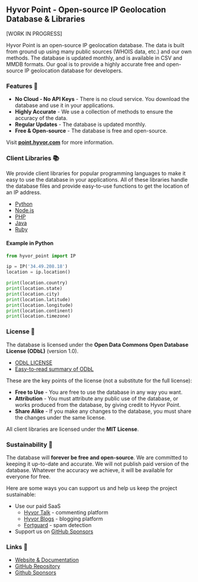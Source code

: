 ## Hyvor Point - Open-source IP Geolocation Database & Libraries

[WORK IN PROGRESS]

Hyvor Point is an open-source IP geolocation database. The data is built from ground up using many public sources (WHOIS data, etc.) and our own methods. The database is updated monthly, and is available in CSV and MMDB formats. Our goal is to provide a highly accurate free and open-source IP geolocation database for developers.

### Features 🌟

-   **No Cloud - No API Keys** - There is no cloud service. You download the database and use it in your applications.
-   **Highly Accurate** - We use a collection of methods to ensure the accuracy of the data.
-   **Regular Updates** - The database is updated monthly.
-   **Free & Open-source** - The database is free and open-source.

Visit [**point.hyvor.com**](https://point.hyvor.com) for more information.

### Client Libraries 📚

We provide client libraries for popular programming languages to make it easy to use the database in your applications. All of these libraries handle the database files and provide easy-to-use functions to get the location of an IP address.

-   [Python](TODO)
-   [Node.js](TODO)
-   [PHP](TODO)
-   [Java](TODO)
-   [Ruby](TODO)

#### Example in Python

```python
from hyvor_point import IP

ip = IP('34.49.208.18')
location = ip.location()

print(location.country)
print(location.state)
print(location.city)
print(location.latitude)
print(location.longitude)
print(location.continent)
print(location.timezone)
```

### License 📜

The database is licensed under the **Open Data Commons Open Database License (ODbL)** (version 1.0).

-   [ODbL LICENSE](LICENSE)
-   [Easy-to-read summary of ODbL](https://opendatacommons.org/licenses/odbl/summary/)

These are the key points of the license (not a substitute for the full license):

-   **Free to Use** - You are free to use the database in any way you want.
-   **Attribution** - You must attribute any public use of the database, or works produced from the database, by giving credit to Hyvor Point.
-   **Share Alike** - If you make any changes to the database, you must share the changes under the same license.

All client libraries are licensed under the **MIT License**.

### Sustainability 🌱

The database will **forever be free and open-source**. We are committed to keeping it up-to-date and accurate. We will not publish paid version of the database. Whatever the accuracy we achieve, it will be available for everyone for free.

Here are some ways you can support us and help us keep the project sustainable:

-   Use our paid SaaS
    -   [Hyvor Talk](https://talk.hyvor.com) - commenting platform
    -   [Hyvor Blogs](https://blogs.hyvor.com) - blogging platform
    -   [Fortguard](https://fortguard.io) - spam detection
-   Support us on [GitHub Sponsors](https://github.com/sponsors/hyvor)

### Links 🔗

-   [Website & Documentation](https://point.hyvor.com)
-   [GitHub Repository](https://github.com/hyvor/point)
-   [Github Sponsors](https://github.com/sponsors/hyvor)
